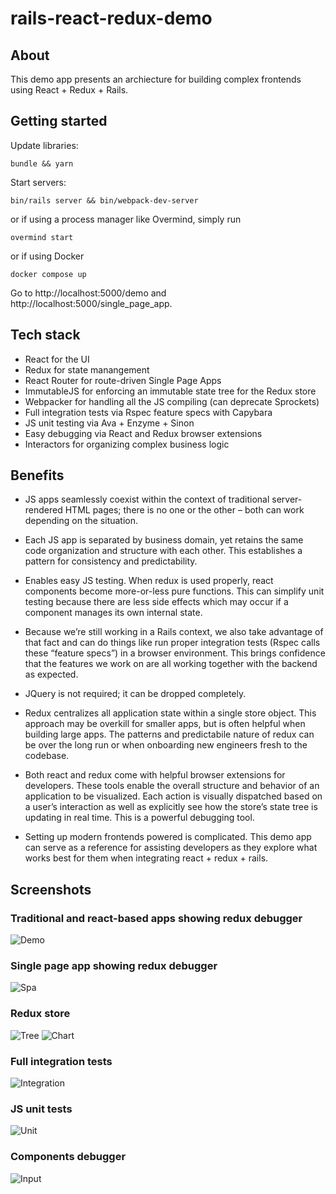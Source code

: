# rails-react-redux-demo

## About

This demo app presents an archiecture for building complex frontends using React + Redux + Rails.

## Getting started

Update libraries:
```
bundle && yarn
```

Start servers:
```
bin/rails server && bin/webpack-dev-server
```

or if using a process manager like Overmind, simply run
```
overmind start
```

or if using Docker

```
docker compose up
```

Go to http://localhost:5000/demo and http://localhost:5000/single_page_app.

## Tech stack

- React for the UI
- Redux for state manangement
- React Router for route-driven Single Page Apps
- ImmutableJS for enforcing an immutable state tree for the Redux store
- Webpacker for handling all the JS compiling (can deprecate Sprockets)
- Full integration tests via Rspec feature specs with Capybara
- JS unit testing via Ava + Enzyme + Sinon
- Easy debugging via React and Redux browser extensions
- Interactors for organizing complex business logic

## Benefits

- JS apps seamlessly coexist within the context of traditional server-rendered HTML pages; there is no one or the other – both can work depending on the situation.

- Each JS app is separated by business domain, yet retains the same code organization and structure with each other. This establishes a pattern for consistency and predictability.

- Enables easy JS testing. When redux is used properly, react components become more-or-less pure functions. This can simplify unit testing because there are less side effects which may occur if a component manages its own internal state.

- Because we’re still working in a Rails context, we also take advantage of that fact and can do things like run proper integration tests (Rspec calls these “feature specs”) in a browser environment. This brings confidence that the features we work on are all working together with the backend as expected.

- JQuery is not required; it can be dropped completely.

- Redux centralizes all application state within a single store object. This approach may be overkill for smaller apps, but is often helpful when building large apps. The patterns and predictabile nature of redux can be over the long run or when onboarding new engineers fresh to the codebase.

- Both react and redux come with helpful browser extensions for developers. These tools enable the overall structure and behavior of an application to be visualized. Each action is visually dispatched based on a user’s interaction as well as explicitly see how the store’s state tree is updating in real time. This is a powerful debugging tool.

- Setting up modern frontends powered is complicated. This demo app can serve as a reference for assisting developers as they explore what works best for them when integrating react + redux + rails.

## Screenshots

### Traditional and react-based apps showing redux debugger
![Demo](app/assets/images/2021-05-02%2022-32-55.2021-05-02%2022_34_29.gif)

### Single page app showing redux debugger

![Spa](app/assets/images/2021-05-02%2022-23-56.2021-05-02%2022_25_20.gif)

### Redux store
![Tree](app/assets/images/Screen%20Shot%202021-05-03%20at%202.31.15%20PM.png)
![Chart](app/assets/images/Screen%20Shot%202021-05-03%20at%202.31.27%20PM.png)

### Full integration tests

![Integration](app/assets/images/Screen%20Shot%202021-05-03%20at%2011.09.56%20AM.png)

### JS unit tests

![Unit](app/assets/images/Screen%20Shot%202021-05-03%20at%207.36.01%20PM.png)


### Components debugger

![Input](app/assets/images/Screen%20Shot%202021-05-03%20at%2011.22.50%20AM.png)

